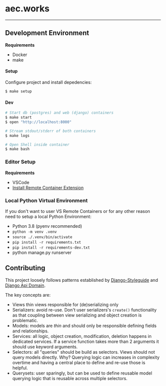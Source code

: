 # aec.works
-----

## Development Environment

**Requirements**

* Docker
* make

#### Setup

Configure project and install depedencies:

```
$ make setup
```

#### Dev

```bash
# Start db (postgres) and web (django) containers
$ make start
$ open "http://localhost:8000"

# Stream stdout/stderr of both containers
$ make logs

# Open Shell inside container
$ make bash
```

### Editor Setup

**Requirements**

* VSCode
* [Install Remote Container Extension](https://code.visualstudio.com/docs/remote/containers)


### Local Python Virtual Environment

If you don't want to user VS Remote Containers or for any other reason need to setup a local Python Environment:

* Python 3.8 (pyenv recommended)
* `python -m venv .venv`
* `source ./.venv/bin/activate`
* `pip install -r requirements.txt`
* `pip install -r requirements-dev.txt`
* python manage.py runserver


## Contributing

This project loosely follows patterns established by [Django-Styleguide](https://github.com/HackSoftware/Django-Styleguide) and [Django Api Domain](https://phalt.github.io/django-api-domains/styleguide/).


The key concepts are:
* Views thin views responsible for (de)serializing only
* Serializers: avoid re-use. Don't user serializers's `create()` functionality as that coupling between view serializing and object creation is problematic.
* Models: models are _thin_ and should only be responsible defining fields and relationships.
* Services: all logic, object creation, modification, deletion happens in dedicated services. If a service function takes more than 2 arguments it should use keyword arguments.
* Selectors: all "queries" should be build as selectors. Views should not query models directly. Why? Querying logic can  increases in complexity overtime and having a central place to define and re-use those is helpful.
* Querysets: user sparingly, but can be used to define reusable model querying logic that is reusable across multiple selectors.

